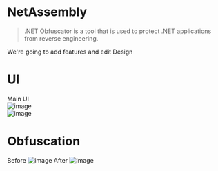 # NetAssembly
>.NET Obfuscator is a tool that is used to protect .NET applications from reverse engineering. <br>

We're going to add features and edit Design

# UI
Main UI <br>
![image](https://github.com/user-attachments/assets/4a221299-e0db-4ff3-8359-f1d5436418a2)
<br>
![image](https://github.com/user-attachments/assets/7b9687dd-bb6a-4870-8c90-7631672fa253)


# Obfuscation
Before
![image](https://github.com/KingJunSeong/NetAssembly/assets/82876235/6cb00f7e-8b6f-440d-9677-850e152cf9f0)
After
![image](https://github.com/KingJunSeong/NetAssembly/assets/82876235/8d1218ad-7b01-4fc6-b004-1dbf77073943)
